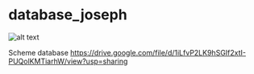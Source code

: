 # database_joseph

![alt text](https://harpersbazaar.kz/wp-content/uploads/2019/12/%D0%BC%D0%B0%D0%BB%D1%8B%D1%88-%D0%B8%CC%86%D0%BE%D0%B4%D0%B0-1280x720.jpg)

Scheme database
https://drive.google.com/file/d/1iLfvP2LK9hSGIf2xtI-PUQolKMTiarhW/view?usp=sharing
